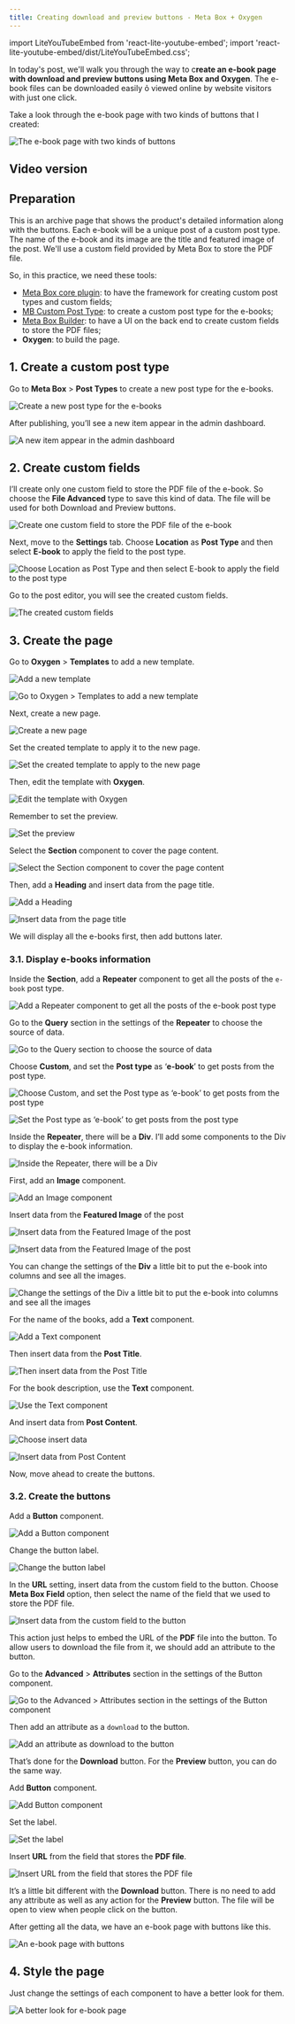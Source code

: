 ```yaml
---
title: Creating download and preview buttons - Meta Box + Oxygen
---
```


import LiteYouTubeEmbed from 'react-lite-youtube-embed';
import 'react-lite-youtube-embed/dist/LiteYouTubeEmbed.css';

In today's post, we'll walk you through the way to c**reate an e-book page with download and preview buttons using Meta Box and Oxygen**. The e-book files can be downloaded easily ỏ viewed online by website visitors with just one click.

Take a look through the e-book page with two kinds of buttons that I created:

![The e-book page with two kinds of buttons](https://i.imgur.com/JkzmLtp.png)

## Video version

<LiteYouTubeEmbed id='G0npHZH9mvA'/>

## Preparation

This is an archive page that shows the product's detailed information along with the buttons. Each e-book will be a unique post of a custom post type. The name of the e-book and its image are the title and featured image of the post. We'll use a custom field provided by Meta Box to store the PDF file.

So, in this practice, we need these tools:

* [Meta Box core plugin](https://wordpress.org/plugins/meta-box/): to have the framework for creating custom post types and custom fields;
* [MB Custom Post Type](https://metabox.io/plugins/custom-post-type/): to create a custom post type for the e-books;
* [Meta Box Builder](https://metabox.io/plugins/meta-box-builder/): to have a UI on the back end to create custom fields to store the PDF files;
* **Oxygen**: to build the page.

## 1. Create a custom post type

Go to **Meta Box** > **Post Types** to create a new post type for the e-books.

![Create a new post type for the e-books](https://i.imgur.com/NxTFiji.png)

After publishing, you’ll see a new item appear in the admin dashboard.

![A new item appear in the admin dashboard](https://i.imgur.com/5AIygzf.png)

## 2. Create custom fields

I’ll create only one custom field to store the PDF file of the e-book. So choose the **File Advanced** type to save this kind of data. The file will be used for both Download and Preview buttons.

![Create one custom field to store the PDF file of the e-book](https://i.imgur.com/eaTCm4f.png)

Next, move to the **Settings** tab. Choose **Location** as **Post Type** and then select **E-book** to apply the field to the post type.

![Choose Location as Post Type and then select E-book to apply the field to the post type](https://i.imgur.com/oh3s4aO.png)

Go to the post editor, you will see the created custom fields.

![The created custom fields](https://i.imgur.com/19yLKXp.png)

## 3. Create the page

Go to **Oxygen** > **Templates** to add a new template.

![Add a new template](https://i.imgur.com/8oNzUTA.png)

![Go to Oxygen > Templates to add a new template](https://i.imgur.com/VyL02lB.png)

Next, create a new page. 

![Create a new page](https://i.imgur.com/NO5teGE.png)

Set the created template to apply it to the new page.

![Set the created template to apply to the new page](https://i.imgur.com/6vCNGh9.png)

Then, edit the template with **Oxygen**. 

![Edit the template with Oxygen](https://i.imgur.com/VmpOekS.png)

Remember to set the preview.

![Set the preview](https://i.imgur.com/OOpUhax.png)

Select the **Section** component to cover the page content.

![Select the Section component to cover the page content](https://i.imgur.com/3iMJkTD.png)

Then, add a **Heading** and insert data from the page title.

![Add a Heading](https://i.imgur.com/UeZKtVt.png)

![Insert data from the page title](https://i.imgur.com/B3JvDYJ.gif)

We will display all the e-books first, then add buttons later.

### 3.1. Display e-books information

Inside the **Section**, add a **Repeater** component to get all the posts of the `e-book` post type.

![Add a Repeater component to get all the posts of the e-book post type](https://i.imgur.com/U0VesT6.png)

Go to the **Query** section in the settings of the **Repeater** to choose the source of data. 

![Go to the Query section to choose the source of data](https://i.imgur.com/clu23bA.png)

Choose **Custom**, and set the **Post type** as ‘**e-book**’ to get posts from the post type.

![Choose Custom, and set the Post type as ‘e-book’ to get posts from the post type](https://i.imgur.com/6AG3yGD.png)

![Set the Post type as ‘e-book’ to get posts from the post type](https://i.imgur.com/CC10cvz.png)

Inside the **Repeater**, there will be a **Div**. I’ll add some components to the Div to display the e-book information.

![Inside the Repeater, there will be a Div](https://i.imgur.com/eM4IT4l.png)

First, add an **Image** component.

![Add an Image component](https://i.imgur.com/yRmTYnc.png)

Insert data from the **Featured Image** of the post

![Insert data from the Featured Image of the post](https://i.imgur.com/KRkcvwN.png)

![Insert data from the Featured Image of the post](https://i.imgur.com/mhtansp.png)

You can change the settings of the **Div** a little bit to put the e-book into columns and see all the images.

![Change the settings of the Div a little bit to put the e-book into columns and see all the images](https://i.imgur.com/cYWMaie.png)

For the name of the books, add a **Text** component.

![Add a Text component](https://i.imgur.com/DE4pvtq.png)

Then insert data from the **Post Title**.

![Then insert data from the Post Title](https://i.imgur.com/XYa79R2.gif)

For the book description, use the **Text** component.

![Use the Text component](https://i.imgur.com/jqqWlnD.png)

And insert data from **Post Content**.

![Choose insert data](https://i.imgur.com/Vxf3yJn.png)

![Insert data from Post Content](https://i.imgur.com/wnEXEB6.png)

Now, move ahead to create the buttons.

### 3.2. Create the buttons

Add a **Button** component.

![Add a Button component](https://i.imgur.com/9y7sw1K.png)

Change the button label.

![Change the button label](https://i.imgur.com/TOAGjcU.png)

In the **URL** setting, insert data from the custom field to the button. Choose **Meta Box Field** option, then select the name of the field that we used to store the PDF file.

![Insert data from the custom field to the button](https://i.imgur.com/bgV1Jkj.gif)

This action just helps to embed the URL of the **PDF** file into the button. To allow users to download the file from it, we should add an attribute to the button. 

Go to the **Advanced** > **Attributes** section in the settings of the Button component.

![Go to the Advanced > Attributes section in the settings of the Button component](https://i.imgur.com/ZdbWMwI.png)

Then add an attribute as a `download` to the button.

![Add an attribute as download to the button](https://i.imgur.com/VzDH07r.png)

That’s done for the **Download** button. For the **Preview** button, you can do the same way.

Add **Button** component.

![Add Button component](https://i.imgur.com/rXJNWh8.png)

Set the label.

![Set the label](https://i.imgur.com/tGfKi2N.png)

Insert **URL** from the field that stores the **PDF file**.

![Insert URL from the field that stores the PDF file](https://i.imgur.com/uCQiNRn.gif)

It’s a little bit different with the **Download** button. There is no need to add any attribute as well as any action for the **Preview** button. The file will be open to view when people click on the button.

After getting all the data, we have an e-book page with buttons like this.

![An e-book page with buttons](https://i.imgur.com/TX0F5Y9.png)

## 4. Style the page

Just change the settings of each component to have a better look for them.

![A better look for e-book page](https://i.imgur.com/JkzmLtp.png)

